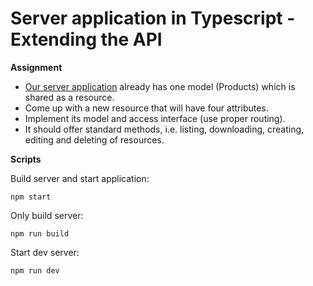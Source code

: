 # Server application in Typescript - Extending the API

**Assignment**

+ [Our server application](https://github.com/eduweb-pl/typescript-application) already has one model (Products) which is
shared as a resource.
+ Come up with a new resource that will have four attributes.
+ Implement its model and access interface (use proper routing).
+ It should offer standard methods, i.e. listing, downloading, creating, editing and deleting of resources.

**Scripts**

Build server and start application:
```
npm start
```
Only build server:
```
npm run build
```
Start dev server:
```
npm run dev
```